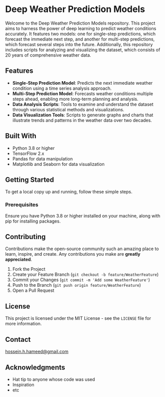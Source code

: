 # Deep Weather Prediction Models

Welcome to the Deep Weather Prediction Models repository. This project aims to harness the power of deep learning to predict weather conditions accurately. It features two models: one for single-step predictions, which forecast the immediate next step, and another for multi-step predictions, which forecast several steps into the future. Additionally, this repository includes scripts for analyzing and visualizing the dataset, which consists of 20 years of comprehensive weather data.

## Features

- **Single-Step Prediction Model**: Predicts the next immediate weather condition using a time series analysis approach.
- **Multi-Step Prediction Model**: Forecasts weather conditions multiple steps ahead, enabling more long-term planning and analysis.
- **Data Analysis Scripts**: Tools to examine and understand the dataset through various statistical methods and visualizations.
- **Data Visualization Tools**: Scripts to generate graphs and charts that illustrate trends and patterns in the weather data over two decades.

## Built With

- Python 3.8 or higher
- TensorFlow 2.x 
- Pandas for data manipulation
- Matplotlib and Seaborn for data visualization

## Getting Started

To get a local copy up and running, follow these simple steps.

### Prerequisites

Ensure you have Python 3.8 or higher installed on your machine, along with pip for installing packages.

## Contributing

Contributions make the open-source community such an amazing place to learn, inspire, and create. Any contributions you make are **greatly appreciated**.

1. Fork the Project
2. Create your Feature Branch (`git checkout -b feature/WeatherFeature`)
3. Commit your Changes (`git commit -m 'Add some WeatherFeature'`)
4. Push to the Branch (`git push origin feature/WeatherFeature`)
5. Open a Pull Request

## License

This project is licensed under the MIT License - see the `LICENSE` file for more information.

## Contact

hossein.h.hameed@gmail.com

## Acknowledgments

- Hat tip to anyone whose code was used
- Inspiration
- etc

